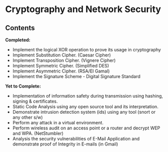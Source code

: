 # Cryptography and Network Security


## Contents 

**Completed:**

- Implement the logical XOR operation to prove its usage in cryptography
- Implement Substitution Cipher. (Caesar Cipher)
- Implement Transposition Cipher. (Vignere Cipher)
- Implement Symmetric Cipher. (Simplified DES)
- Implement Asymmetric Cipher. (RSA/EI Gamal)
- Implement the Signature Scheme - Digital Signature Standard

**Yet to Complete:**

- Implementation of information safety during transmission using hashing, signing & certificates.
- Static Code Analysis using any open source tool and its interpretation.
- Demonstrate intrusion detection system (ids) using any tool (snort or any other s/w)
- Perform any attack in a virtual environment.
- Perform wireless audit on an access point or a router and decrypt WEP and WPA. (NetStumbler)
- Analysis the security vulnerabilities of E-Mail Application and demonstrate proof of Integrity in E-mails (in Gmail)